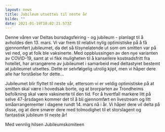 ```yaml
---
layout: news
title: Jubileum utsettes til neste år
bilde: ""
date: 2021-01-19T18:02:21.573Z
---
```

Denne våren var Deltas bursdagsfeiring - og jubileum - planlagt til å avholdes den 13. mars. Vi var frem til relativt nylig optimistiske på å få gjennomført jubileumet, da det så tilsynelatende ut som om smitten var på vei ned, og at folk ble vaksinerte. Med oppblussingen av den nye varianten av COVID-19, samt at vi fikk muligheten til å kansellere kostnadsfritt fra hotellet, har arrangørene av jubileumet i samarbeid med deltastyret bestemt at jubileumet utsettes. Dette er selvfølgelig utrolig kjipt, men vi håper dere alle har forståelse for dette... 

Jubileumet blir flyttet til neste vår, ettersom vi er veldig optimistiske på at smitten skal være i hovedsak borte, og at brorparten av Trondheims befolkning skal være vaksinerte til den tid. For å hvertfall markere litt på selve 47-årsdagen kommer det til å bli gjennomført en livestream og litt småarrangementer i dagene rundt 14. mars nå i år. Vi håper dere vil delta på disse, og at dere smører dere med tolmodighet til et storslagent og fantastisk jubileum til neste år! 

Med vennlig hilsen Jubileumskomiteen  